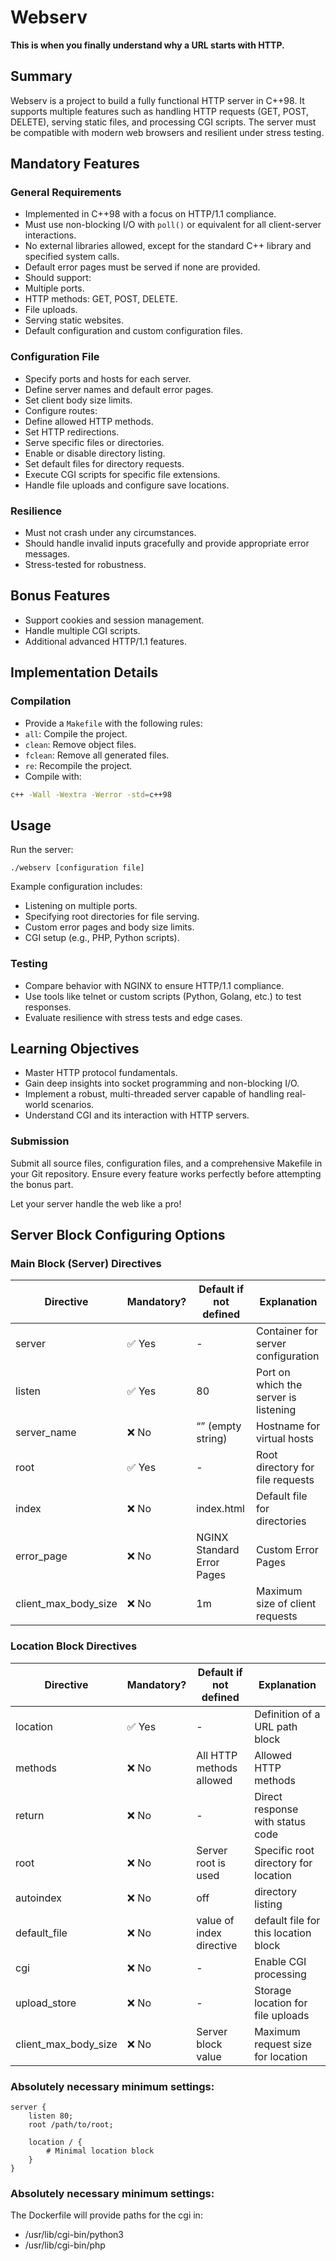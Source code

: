 # Webserv

**This is when you finally understand why a URL starts with HTTP.**

## Summary

Webserv is a project to build a fully functional HTTP server in C++98. It supports multiple features such as handling HTTP requests (GET, POST, DELETE), serving static files, and processing CGI scripts. The server must be compatible with modern web browsers and resilient under stress testing.

## Mandatory Features

### General Requirements
- Implemented in C++98 with a focus on HTTP/1.1 compliance.
- Must use non-blocking I/O with `poll()` or equivalent for all client-server interactions.
- No external libraries allowed, except for the standard C++ library and specified system calls.
- Default error pages must be served if none are provided.
- Should support:
- Multiple ports.
- HTTP methods: GET, POST, DELETE.
- File uploads.
- Serving static websites.
- Default configuration and custom configuration files.

### Configuration File
- Specify ports and hosts for each server.
- Define server names and default error pages.
- Set client body size limits.
- Configure routes:
- Define allowed HTTP methods.
- Set HTTP redirections.
- Serve specific files or directories.
- Enable or disable directory listing.
- Set default files for directory requests.
- Execute CGI scripts for specific file extensions.
- Handle file uploads and configure save locations.

### Resilience
- Must not crash under any circumstances.
- Should handle invalid inputs gracefully and provide appropriate error messages.
- Stress-tested for robustness.

## Bonus Features
- Support cookies and session management.
- Handle multiple CGI scripts.
- Additional advanced HTTP/1.1 features.

## Implementation Details

### Compilation
- Provide a `Makefile` with the following rules:
- `all`: Compile the project.
- `clean`: Remove object files.
- `fclean`: Remove all generated files.
- `re`: Recompile the project.
- Compile with:
```bash
c++ -Wall -Wextra -Werror -std=c++98
```

## Usage
Run the server:
```
./webserv [configuration file]
```
Example configuration includes:
- Listening on multiple ports.
- Specifying root directories for file serving.
- Custom error pages and body size limits.
- CGI setup (e.g., PHP, Python scripts).

### Testing
- Compare behavior with NGINX to ensure HTTP/1.1 compliance.
- Use tools like telnet or custom scripts (Python, Golang, etc.) to test responses.
- Evaluate resilience with stress tests and edge cases.

## Learning Objectives
- Master HTTP protocol fundamentals.
- Gain deep insights into socket programming and non-blocking I/O.
- Implement a robust, multi-threaded server capable of handling real-world scenarios.
- Understand CGI and its interaction with HTTP servers.

### Submission
Submit all source files, configuration files, and a comprehensive Makefile in your Git repository.
Ensure every feature works perfectly before attempting the bonus part.

Let your server handle the web like a pro!

## Server Block Configuring Options

### Main Block (Server) Directives

| Directive | Mandatory? | Default if not defined | Explanation |
|-----------|------------|------------------------------|------------|
| server | ✅ Yes | - | Container for server configuration |
| listen | ✅ Yes | 80 | Port on which the server is listening |
| server_name | ❌ No | “” (empty string) | Hostname for virtual hosts |
| root | ✅ Yes | - | Root directory for file requests |
| index | ❌ No | index.html | Default file for directories |
| error_page | ❌ No | NGINX Standard Error Pages | Custom Error Pages |
| client_max_body_size | ❌ No | 1m | Maximum size of client requests |

### Location Block Directives

| Directive | Mandatory? | Default if not defined | Explanation |
|-----------|------------|------------------------------|------------|
| location | ✅ Yes | - | Definition of a URL path block |
| methods | ❌ No | All HTTP methods allowed | Allowed HTTP methods |
| return | ❌ No | - | Direct response with status code |
| root | ❌ No | Server root is used | Specific root directory for location |
| autoindex | ❌ No | off | directory listing |
| default_file | ❌ No | value of index directive | default file for this location block |
| cgi | ❌ No | - | Enable CGI processing |
| upload_store | ❌ No | - | Storage location for file uploads |
| client_max_body_size | ❌ No | Server block value | Maximum request size for location |

### Absolutely necessary minimum settings:

```nginx
server {
	listen 80;
	root /path/to/root;

	location / {
		# Minimal location block
	}
}
```

### Absolutely necessary minimum settings:

The Dockerfile will provide paths for the cgi in:

- /usr/lib/cgi-bin/python3
- /usr/lib/cgi-bin/php